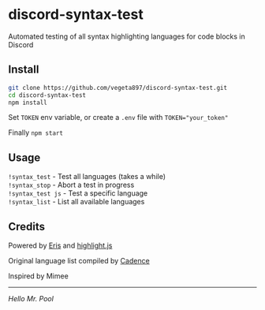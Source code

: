 # discord-syntax-test
Automated testing of all syntax highlighting languages for code blocks in Discord

## Install

```bash
git clone https://github.com/vegeta897/discord-syntax-test.git
cd discord-syntax-test
npm install
```

Set `TOKEN` env variable, or create a `.env` file with `TOKEN="your_token"`

Finally `npm start`

## Usage

`!syntax_test` - Test all languages (takes a while)  
`!syntax_stop` - Abort a test in progress  
`!syntax_test js` - Test a specific language  
`!syntax_list` - List all available languages

## Credits

Powered by [Eris](https://abal.moe/Eris/) and [highlight.js](https://highlightjs.org)

Original language list compiled by [Cadence](https://cadence.moe/pastes/143)

Inspired by Mimee

---

*Hello Mr. Pool*
